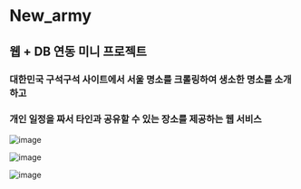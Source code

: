 # New_army

## 웹 + DB 연동 미니 프로젝트

### 대한민국 구석구석 사이트에서 서울 명소를 크롤링하여 생소한 명소를 소개하고 </br>
### 개인 일정을 짜서 타인과 공유할 수 있는 장소를 제공하는 웹 서비스

![image](https://github.com/user-attachments/assets/1c5f4880-12b7-40f8-98d9-18b89c3025dd)

![image](https://github.com/user-attachments/assets/df2678f3-144e-4ee5-a11e-cde57ccd89dd)

![image](https://github.com/user-attachments/assets/ac4ab9ac-3cb9-4654-a411-34edd78c0ec9)
